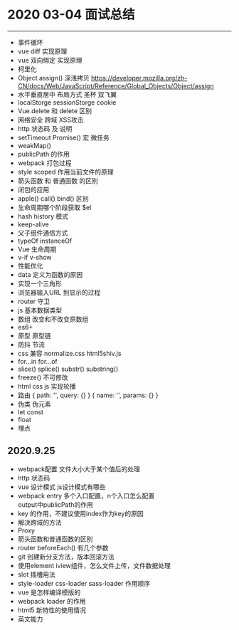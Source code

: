 # 2020 03-04 面试总结
-------------
* 事件循环
* vue diff 实现原理
* vue 双向绑定 实现原理
* 柯里化
* Object.assign() 深浅拷贝 https://developer.mozilla.org/zh-CN/docs/Web/JavaScript/Reference/Global_Objects/Object/assign
* 水平垂直居中  布局方式 圣杯 双飞翼
* localStorge sessionStorge cookie
* Vue.delete 和 delete 区别
* 网络安全 跨域 XSS攻击
* http 状态码 及 说明
* setTimeout Promise() 宏 微任务 
* weakMap()
* publicPath 的作用 
* webpack 打包过程
* style scoped 作用当前文件的原理
* 箭头函数 和 普通函数 的区别
* 闭包的应用
* apple()  call()  bind() 区别
* 生命周期哪个阶段获取 $el
* hash  history 模式
* keep-alive
* 父子组件通信方式  
* typeOf instanceOf 
* Vue 生命周期
* v-if v-show
* 性能优化
* data 定义为函数的原因
* 实现一个三角形 
* 浏览器输入URL 到显示的过程 
* router 守卫
* js 基本数据类型
* 数组  改变和不改变原数组
* es6+ 
* 原型 原型链
* 防抖 节流
* css 兼容 normalize.css  html5shiv.js
* for...in  for...of 
* slice()  splice()  substr()  substring()
* freeze() 不可修改
* html css  js 实现轮播
* 路由 { path: '', query: {} } { name: '', params: {} }
* 伪类 伪元素
* let const 
* float
* 埋点

## 2020.9.25 
* webpack配置 文件大小大于某个值后的处理
* http 状态码
* vue 设计模式  js设计模式有哪些
* webpack entry 多个入口配置，n个入口怎么配置  
  output中publicPath的作用  
* key 的作用，不建议使用index作为key的原因
* 解决跨域的方法
* Proxy
* 箭头函数和普通函数的区别
* router beforeEach() 有几个参数
* git 创建新分支方法，版本回滚方法
* 使用element iview组件，怎么文件上传，文件数据处理
* slot 插槽用法
* style-loader css-loader sass-loader 作用顺序
* vue 是怎样编译模版的
* webpack loader 的作用
* html5 新特性的使用情况
* 英文能力